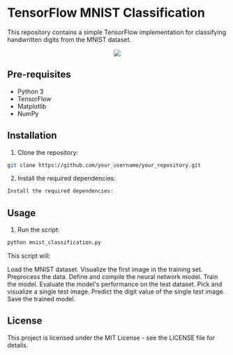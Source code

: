 # TensorFlow MNIST Classification

This repository contains a simple TensorFlow implementation for classifying handwritten digits from the MNIST dataset.

<p align="center">
  <img src="https://github.com/malasiaa/mnist_FNN_model/assets/144847430/48821677-f1cc-454e-8837-46f4fc9a4a56">
</p>

## Pre-requisites

- Python 3
- TensorFlow
- Matplotlib
- NumPy

## Installation

1. Clone the repository:

  ```bash
  git clone https://github.com/your_username/your_repository.git
  ```

2. Install the required dependencies:
  ```bash
  Install the required dependencies:
  ```

## Usage

1. Run the script:
  ```bash
  python mnist_classification.py
  ```
This script will:

Load the MNIST dataset.
Visualize the first image in the training set.
Preprocess the data.
Define and compile the neural network model.
Train the model.
Evaluate the model's performance on the test dataset.
Pick and visualize a single test image.
Predict the digit value of the single test image.
Save the trained model.

## License
This project is licensed under the MIT License - see the LICENSE file for details.


